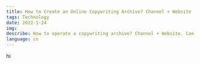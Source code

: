 ```yaml
---
title: How to Create an Online Copywriting Archive? Channel + Website
tags: Technology
date: 2022-1-24
img:
describe: How to operate a copywriting archive? Channel + Website. Can I also open a copywriting archive? (Just take out the little notebook I wrote on the Internet for a year and use it)
language: cn
---
```


hi
